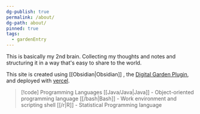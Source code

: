 ```yaml
---
dg-publish: true
permalink: /about/
dg-path: about/
pinned: true
tags:
  - gardenEntry
---
```



This is basically my 2nd brain. Collecting my thoughts and notes and structuring it in a way that's easy to share to the world. 

This site is created using [[Obsidian\|Obsidian]] , the [Digital Garden Plugin](https://dg-docs.ole.dev/), and deployed with [vercel](https://vercel.com/). 

>[!code] Programming Languages
>[[Java/Java|Java]] - Object-oriented programming language
>[[/bash|Bash]] - Work environment and scripting shell
>[[/r|R]] - Statistical Programming language

